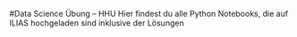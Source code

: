 #Data Science Übung – HHU
Hier findest du alle Python Notebooks, die auf ILIAS hochgeladen sind inklusive der Lösungen
